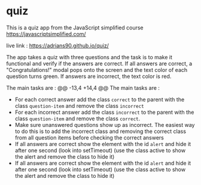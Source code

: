 # quiz
This is a quiz app from the JavaScript simplified course
https://javascriptsimplified.com/

live link : https://adrians90.github.io/quiz/


The app takes a quiz with three questions and the task is to make it functional and verify if the answers are correct. If all answers are correct, a "Congratulations!" modal pops onto the screen and the text color of each question turns green. If answers are incorrect, the text color is red.

The main tasks are :
@@ -13,4 +14,4 @@ The main tasks are :
- For each correct answer add the class `correct` to the parent with the class `question-item` and remove the class `incorrect`
- For each incorrect answer add the class `incorrect` to the parent with the class `question-item` and remove the class `correct`.
- Make sure unanswered questions show up as incorrect. The easiest way to do this is to add the incorrect class and removing the correct class from all question items before checking the correct answers
- If all answers are correct show the element with the id `alert` and hide it after one second (look into setTimeout) (use the class active to show the alert and remove the class to hide it)
- If all answers are correct show the element with the id `alert` and hide it after one second (look into setTimeout) (use the class active to show the alert and remove the class to hide it)
